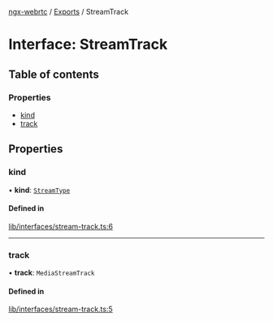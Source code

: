 [ngx-webrtc](https://github.com/lotterfriends/ngx-webrtc/tree/main/libs/ngx-webrtc/docs/README.md) / [Exports](https://github.com/lotterfriends/ngx-webrtc/tree/main/libs/ngx-webrtc/docs/modules.md) / StreamTrack

# Interface: StreamTrack

## Table of contents

### Properties

- [kind](https://github.com/lotterfriends/ngx-webrtc/tree/main/libs/ngx-webrtc/docs/interfaces/StreamTrack.md#kind)
- [track](https://github.com/lotterfriends/ngx-webrtc/tree/main/libs/ngx-webrtc/docs/interfaces/StreamTrack.md#track)

## Properties

### kind

• **kind**: [`StreamType`](https://github.com/lotterfriends/ngx-webrtc/tree/main/libs/ngx-webrtc/docs/enums/StreamType.md)

#### Defined in

[lib/interfaces/stream-track.ts:6](https://github.com/lotterfriends/video-chat/blob/826fb3b/libs/ngx-webrtc/src/lib/interfaces/stream-track.ts#L6)

___

### track

• **track**: `MediaStreamTrack`

#### Defined in

[lib/interfaces/stream-track.ts:5](https://github.com/lotterfriends/video-chat/blob/826fb3b/libs/ngx-webrtc/src/lib/interfaces/stream-track.ts#L5)
